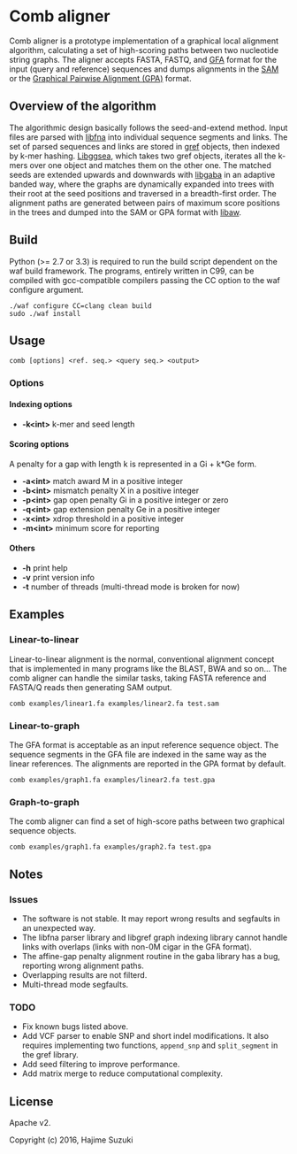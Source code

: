 # Comb aligner

Comb aligner is a prototype implementation of a graphical local alignment algorithm, calculating a set of high-scoring paths between two nucleotide string graphs. The aligner accepts FASTA, FASTQ, and [GFA](https://github.com/GFA-spec/GFA-spec) format for the input (query and reference) sequences and dumps alignments in the [SAM](https://github.com/samtools/hts-specs) or the [Graphical Pairwise Alignment (GPA)](https://github.com/ocxtal/gpa) format.


## Overview of the algorithm

The algorithmic design basically follows the seed-and-extend method. Input files are parsed with [libfna](https://github.com/ocxtal/libfna) into individual sequence segments and links. The set of parsed sequences and links are stored in [gref](https://github.com/ocxtal/libgref) objects, then indexed by k-mer hashing. [Libggsea](https://github.com/ocxtal/libggsea), which takes two gref objects, iterates all the k-mers over one object and matches them on the other one. The matched seeds are extended upwards and downwards with [libgaba](https://github.com/ocxtal/libgaba) in an adaptive banded way, where the graphs are dynamically expanded into trees with their root at the seed positions and traversed in a breadth-first order. The alignment paths are generated between pairs of maximum score positions in the trees and dumped into the SAM or GPA format with [libaw](https://github.com/ocxtal/libaw).


## Build

Python (>= 2.7 or 3.3) is required to run the build script dependent on the waf build framework. The programs, entirely written in C99, can be compiled with gcc-compatible compilers passing the CC option to the waf configure argument.

```
./waf configure CC=clang clean build
sudo ./waf install
```

## Usage

```
comb [options] <ref. seq.> <query seq.> <output>
```

### Options

#### Indexing options

* **-k\<int\>** k-mer and seed length

#### Scoring options

A penalty for a gap with length k is represented in a Gi + k*Ge form.

* **-a\<int\>** match award M in a positive integer
* **-b\<int\>** mismatch penalty X in a positive integer
* **-p\<int\>** gap open penalty Gi in a positive integer or zero
* **-q\<int\>** gap extension penalty Ge in a positive integer
* **-x\<int\>** xdrop threshold in a positive integer
* **-m\<int\>** minimum score for reporting

#### Others

* **-h** print help
* **-v** print version info
* **-t** number of threads (multi-thread mode is broken for now)


## Examples

### Linear-to-linear

Linear-to-linear alignment is the normal, conventional alignment concept that is implemented in many programs like the BLAST, BWA and so on... The comb aligner can handle the similar tasks, taking FASTA reference and FASTA/Q reads then generating SAM output.

```
comb examples/linear1.fa examples/linear2.fa test.sam
```

### Linear-to-graph

The GFA format is acceptable as an input reference sequence object. The sequence segments in the GFA file are indexed in the same way as the linear references. The alignments are reported in the GPA format by default.

```
comb examples/graph1.fa examples/linear2.fa test.gpa
```

### Graph-to-graph

The comb aligner can find a set of high-score paths between two graphical sequence objects.

```
comb examples/graph1.fa examples/graph2.fa test.gpa
```

## Notes

### Issues

* The software is not stable. It may report wrong results and segfaults in an unexpected way.
* The libfna parser library and libgref graph indexing library cannot handle links with overlaps (links with non-0M cigar in the GFA format).
* The affine-gap penalty alignment routine in the gaba library has a bug, reporting wrong alignment paths.
* Overlapping results are not filterd.
* Multi-thread mode segfaults.

### TODO

* Fix known bugs listed above.
* Add VCF parser to enable SNP and short indel modifications. It also requires implementing two functions, `append_snp` and `split_segment` in the gref library.
* Add seed filtering to improve performance.
* Add matrix merge to reduce computational complexity.


## License

Apache v2.

Copyright (c) 2016, Hajime Suzuki
